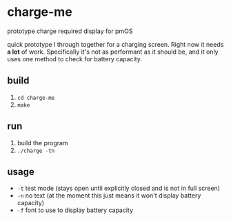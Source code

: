 # charge-me
prototype charge required display for pmOS

quick prototype I through together for a charging screen. Right now it needs __a lot__ of work.
Specifically it's not as performant as it should be, and it only uses one method to check for battery capacity.
## build
1. `cd charge-me`
2. `make`

## run
1. build the program
2. `./charge -tn`

## usage
- `-t` test mode (stays open until explicitly closed and is not in full screen)
- `-n` no text (at the moment this just means it won't display battery capacity)
- `-f` font to use to display battery capacity
